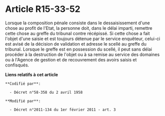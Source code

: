 # Article R15-33-52

Lorsque la composition pénale consiste dans le dessaisissement d'une chose au profit de l'Etat, la personne doit, dans le
délai imparti, remettre cette chose au greffe du tribunal contre récépissé. Si cette chose a fait l'objet d'une saisie et est
toujours détenue par le service enquêteur, celui-ci est avisé de la décision de validation et adresse le scellé au greffe du
tribunal. Lorsque le greffe est en possession du scellé, il peut sans délai procéder à la destruction de l'objet ou à sa
remise   au service des domaines ou à l'Agence de gestion et de recouvrement des avoirs saisis et confisqués.

**Liens relatifs à cet article**

	**Codifié par**:

	  - Décret n°58-358 du 2 avril 1958

	**Modifié par**:

	  - Décret n°2011-134 du 1er février 2011 - art. 3
